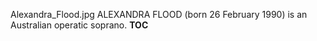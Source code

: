 Alexandra_Flood.jpg ALEXANDRA FLOOD (born 26 February 1990) is an Australian operatic soprano. __TOC__
